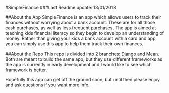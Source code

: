 #SimpleFinance
###Last Readme update: 13/01/2018

##About the App
SimpleFinance is an app which allows users to track their finances without worrying about a bank account. These are for all those cash purchases, as well as less frequent purchases. The app is aimed at teaching kids financial literacy so they begin to develop an understanding of money. Rather than giving your kids a bank account with a card and app, you can simply use this app to help them track their own finances.

##About the Repo
This repo is divided into 2 branches: Django and Mean. Both are meant to build the same app, but they use different frameworks as the app is currently in early development and I would like to see which framework is better.

Hopefully this app can get off the ground soon, but until then please enjoy and ask questions if you want more info. 

